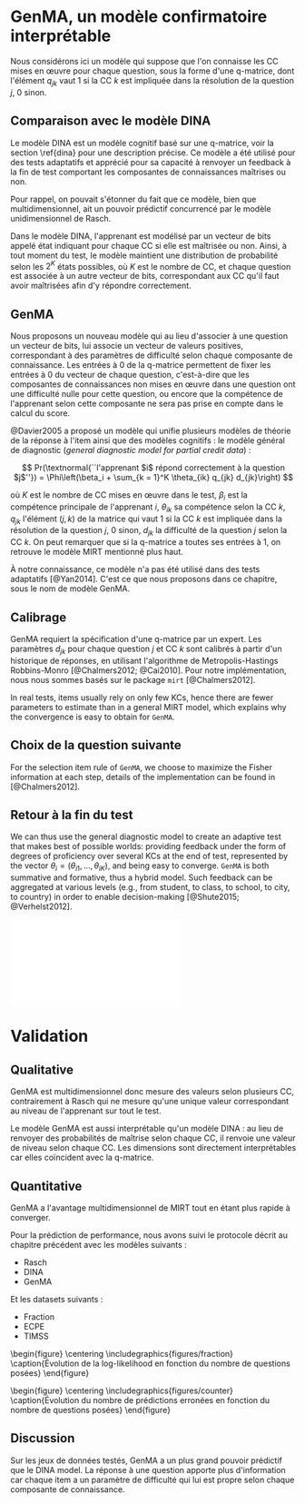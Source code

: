 # GenMA, un modèle confirmatoire interprétable

Nous considérons ici un modèle qui suppose que l'on connaisse les CC mises en œuvre pour chaque question, sous la forme d'une q-matrice, dont l'élément $q_{jk}$ vaut 1 si la CC $k$ est impliquée dans la résolution de la question $j$, 0 sinon.

## Comparaison avec le modèle DINA

Le modèle DINA est un modèle cognitif basé sur une q-matrice, voir la section \ref{dina} pour une description précise. Ce modèle a été utilisé pour des tests adaptatifs et apprécié pour sa capacité à renvoyer un feedback à la fin de test comportant les composantes de connaissances maîtrises ou non.

Pour rappel, on pouvait s'étonner du fait que ce modèle, bien que multidimensionnel, ait un pouvoir prédictif concurrencé par le modèle unidimensionnel de Rasch.

Dans le modèle DINA, l'apprenant est modélisé par un vecteur de bits appelé état indiquant pour chaque CC si elle est maîtrisée ou non. Ainsi, à tout moment du test, le modèle maintient une distribution de probabilité selon les $2^K$ états possibles, où $K$ est le nombre de CC, et chaque question est associée à un autre vecteur de bits, correspondant aux CC qu'il faut avoir maîtrisées afin d'y répondre correctement.

## GenMA

Nous proposons un nouveau modèle qui au lieu d'associer à une question un vecteur de bits, lui associe un vecteur de valeurs positives, correspondant à des paramètres de difficulté selon chaque composante de connaissance. Les entrées à 0 de la q-matrice permettent de fixer les entrées à 0 du vecteur de chaque question, c'est-à-dire que les composantes de connaissances non mises en œuvre dans une question ont une difficulté nulle pour cette question, ou encore que la compétence de l'apprenant selon cette composante ne sera pas prise en compte dans le calcul du score.

@Davier2005 a proposé un modèle qui unifie plusieurs modèles de théorie de la réponse à l'item ainsi que des modèles cognitifs : le modèle général de diagnostic (*general diagnostic model for partial credit data*) :

$$ Pr(\textnormal{``l'apprenant $i$ répond correctement à la question $j$''}) = \Phi\left(\beta_i + \sum_{k = 1}^K \theta_{ik} q_{jk} d_{jk}\right) $$

où $K$ est le nombre de CC mises en œuvre dans le test, $\beta_i$ est la compétence principale de l'apprenant $i$, $\theta_{ik}$ sa compétence selon la CC $k$, $q_{jk}$ l'élément $(j,k)$ de la matrice qui vaut 1 si la CC $k$ est impliquée dans la résolution de la question $j$, 0 sinon, $d_{jk}$ la difficulté de la question $j$ selon la CC $k$. On peut remarquer que si la q-matrice a toutes ses entrées à 1, on retrouve le modèle MIRT mentionné plus haut.

À notre connaissance, ce modèle n'a pas été utilisé dans des tests adaptatifs [@Yan2014]. C'est ce que nous proposons dans ce chapitre, sous le nom de modèle GenMA.

## Calibrage

GenMA requiert la spécification d'une q-matrice par un expert. Les paramètres $d_{jk}$ pour chaque question $j$ et CC $k$ sont calibrés à partir d'un historique de réponses, en utilisant l'algorithme de Metropolis-Hastings Robbins-Monro [@Chalmers2012; @Cai2010]. Pour notre implémentation, nous nous sommes basés sur le package ``mirt`` [@Chalmers2012].

In real tests, items usually rely on only few KCs, hence there are fewer parameters to estimate than in a general MIRT model, which explains why the convergence is easy to obtain for ``GenMA``.

## Choix de la question suivante

For the selection item rule of ``GenMA``, we choose to maximize the Fisher information at each step, details of the implementation can be found in [@Chalmers2012].

<!-- The problem TeSR-PSP becomes: after $k$ questions asked to a certain learner $i$, how to estimate its main ability $\beta_i$ and ability for each KC $\theta_{ik}$ that can explain its behavior throughout the test? -->

## Retour à la fin du test

We can thus use the general diagnostic model to create an adaptive test that makes best of possible worlds: providing feedback under the form of degrees of proficiency over several KCs at the end of test, represented by the vector $\theta_i = (\theta_{i1}, \ldots, \theta_{iK})$, and being easy to converge. ``GenMA`` is both summative and formative, thus a hybrid model. Such feedback can be aggregated at various levels (e.g., from student, to class, to school, to city, to country) in order to enable decision-making [@Shute2015; @Verhelst2012].

![The GenMA hybrid model, combining item response theory and a q-matrix.](figures/genma.pdf)

# Validation

## Qualitative

GenMA est multidimensionnel donc mesure des valeurs selon plusieurs CC, contrairement à Rasch qui ne mesure qu'une unique valeur correspondant au niveau de l'apprenant sur tout le test.

Le modèle GenMA est aussi interprétable qu'un modèle DINA : au lieu de renvoyer des probabilités de maîtrise selon chaque CC, il renvoie une valeur de niveau selon chaque CC. Les dimensions sont directement interprétables car elles coïncident avec la q-matrice.

## Quantitative

GenMA a l'avantage multidimensionnel de MIRT tout en étant plus rapide à converger.

Pour la prédiction de performance, nous avons suivi le protocole décrit au chapitre précédent avec les modèles suivants :

- Rasch
- DINA
- GenMA

Et les datasets suivants :

- Fraction
- ECPE
- TIMSS

\begin{figure}
\centering
\includegraphics{figures/fraction}
\caption{Évolution de la log-likelihood en fonction du nombre de questions posées}
\end{figure}

\begin{figure}
\centering
\includegraphics{figures/counter}
\caption{Évolution du nombre de prédictions erronées en fonction du nombre de questions posées}
\end{figure}

## Discussion

Sur les jeux de données testés, GenMA a un plus grand pouvoir prédictif que le DINA model. La réponse à une question apporte plus d'information car chaque item a un paramètre de difficulté qui lui est propre selon chaque composante de connaissance.

<!-- MIRT à 2 dimensions se débrouille mieux que GenMA, ce qui laisse entendre qu'un modèle prédictif n'est pas nécessairement explicatif. Toutefois afin de faire un retour à l'utilisateur, notre modèle fait un feedback correspondant davantage à la réalité qu'un modèle DINA basé sur les q-matrices. -->
